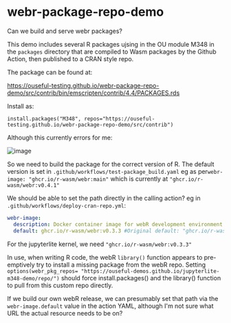 # webr-package-repo-demo
Can we build and serve webr packages?


This demo includes several R packages ujsing in the OU module M348 in the `packages` directory that are compiled to Wasm packages by the Github Action, then published to a CRAN style repo.

The package can be found at:

https://ouseful-testing.github.io/webr-package-repo-demo/src/contrib/bin/emscripten/contrib/4.4/PACKAGES.rds

Install as:

`install.packages("M348", repos="https://ouseful-testing.github.io/webr-package-repo-demo/src/contrib")`

Although this currently errors for me:

![image](https://github.com/user-attachments/assets/63119f58-4739-405c-976d-828ae4331297)

So we need to build the package for the correct version of R. The default version is set in `.github/workflows/test-package_build.yaml` eg as per`webr-image: "ghcr.io/r-wasm/webr:main"` which is currently at `"ghcr.io/r-wasm/webr:v0.4.1"`

We should be able to set the path directly in the calling action? eg in `.github/workflows/deploy-cran-repo.yml`:

```yaml
webr-image:
  description: Docker container image for webR development environment. Defaults to the latest version of webR.
  default: ghcr.io/r-wasm/webr:v0.3.3 #Original default: "ghcr.io/r-wasm/webr:main", currently at v0.4.1
```

For the jupyterlite kernel, we need `"ghcr.io/r-wasm/webr:v0.3.3"`

In use, when writing R code, the webR `library()` function appears to pre-emptively try to install a missing package from the webR repo. Setting `options(webr_pkg_repos= "https://ouseful-demos.github.io/jupyterlite-m348-demo/repo/")` should force install.packages() and the library() function to pull from this custom repo directly.

If we build our own webR release, we can presumably set that path via the `webr-image.default` value in the action YAML, although I'm not sure what URL the actual resource needs to be on?
